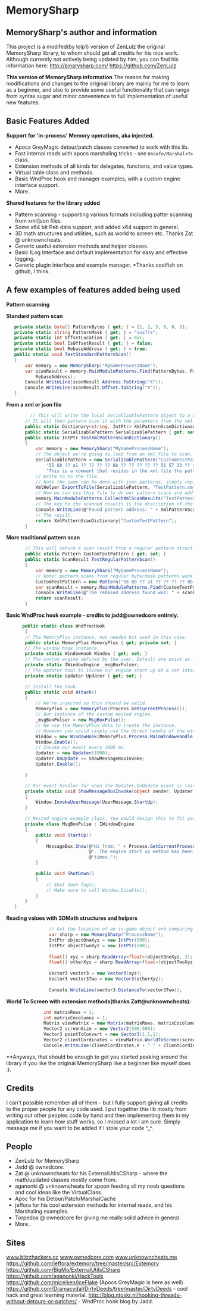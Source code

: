 # MemorySharp
## MemorySharp's author and information ##
This project is a modifed(by lolp1) version of ZenLulz the original MemorySharp library, to whom should get all credits for his nice work. Although currently not actively being updated by him, you can find his information here:
http://binarysharp.com/
https://github.com/ZenLulz

**This version of MemorySharp information**
The reason for making modifications and changes to the original library are mainly for me to learn as a beginner, and also to provide some useful functionality that can range from syntax sugar and minor convenience to full implementation of useful new features.

Basic Features Added
------------------------------------------------------------------------
 **Support for 'in-process' Memory operations, aka injected.**

- Apocs GreyMagic detour/patch classes converted to work with this lib.
- Fast internal reads with apocs marshaling tricks  - see `Unsafe/Marshal<T>` class.
- Extension methods of all kinds for delegates, functions, and value types.
- Virtual table class and methods.
- Basic WndProc hook and manager examples, with a custom  engine interface support.
- More..

**Shared features for the library added**
 
 - Pattern scanning - supporting various formats including patter scanning from xml/json files.
 - Some x64 bit Peb data support, and added x64 support in general.
 - 3D math structures and utilities, such as world to screen etc. Thanks Zat @ unknowncheats.
 - Generic useful extension methods and helper classes.
 - Basic ILog Interface and default implementation for easy and effective logging.
 - Generic plugin interface and example manager. *Thanks coolfish on github, I think.

A few examples of features added being used
--------------

**Pattern scanning**

**Standard pattern scan**

 ```csharp
    private static byte[] PatternBytes { get; } = {1, 2, 3, 0, 0, 5};
    private static string PatternMask { get; } = "xxx??x";
    private static int OffsetLocation { get; } = 0xC;
    private static bool IsOffsetResult { get; } = false;
    private static bool RebaseAddress { get; } = true;
    public static void TestStandardPatternScan()
    {
        var memory = new MemorySharp("MyGameProcessName");
        var scanResult = memory.MainModulePatterns.Find(PatternBytes, PatternMask, OffsetLocation, IsOffsetResult,
            RebaseAddress);
        Console.WriteLine(scanResult.Address.ToString("X"));
        Console.WriteLine(scanResult.Offset.ToString("X"));
    }
```
**From a xml or json file**

 ```csharp
          // This will write the local SerializablePattern object to a xml file, then serialize it from the file.
        // It will then pattern scan it with the paramters from the xml file, and add its scanned results to the dictionary's.
        public static Dictionary<string, IntPtr> XmlPatternScanDictionary { get; } = new Dictionary<string, IntPtr>();
        public static SerializablePattern SerializablePattern { get; set; }
        public static IntPtr TestXmlPatternScanDictionary()
        {
            var memory = new MemorySharp("MyGameProcessName");
            // The object we're going to load from an xml file to scan.
            SerializablePattern = new SerializablePattern("CustomTestPattern",
                "55 8b ?? a1 ?? ?? ?? ?? 8b ?? ?? ?? ?? ?? 56 57 33 ?? 47", 4, false, true,
                "This is a comment that resides in the xml file the pattern is stored in.");
            // Write to to the file.
            // Note the same can be done with json patterns, simply replace 'XmlHelper' with 'JsonHelper' and you are set.
            XmlHelper.ExportToFile(SerializablePattern, "TestPattern.xml");
            // Now we can use this file to do our pattern scans and add it to our dictionary of choice like this as long as the file exist.
            memory.MainModulePatterns.CollectXmlScanResults("TestPattern.xml", XmlPatternScanDictionary);
            // The key to the scanned results is the description of the pattern in the xml file.
            Console.WriteLine(@"Found pattern address: " + XmlPatternScanDictionary["CustomTestPattern"].ToString("X"));
            // The resilt.
            return XmlPatternScanDictionary["CustomTestPattern"];
        }
```

**More traditional pattern scan**

 ```csharp
        // This will return a scan result from a regular pattern struct.
        public static Pattern CustomTestPattern { get; set; }
        public static ScanResult TestRegularPatternScan()
        {
            var memory = new MemorySharp("MyGameProcessName");
            // Note: pattern scans from regular byte/mask patterns work as well.
            CustomTestPattern = new Pattern("55 8b ?? a1 ?? ?? ?? ?? 8b ?? ?? ?? ?? ?? 56 57 33 ?? 47", 4, false, true);
            var scanResult = memory.MainModulePatterns.Find(CustomTestPattern);
            Console.WriteLine(@"The rebased address found was: " + scanResult.Address.ToString("X"));
            return scanResult;
        }
```
    
**Basic WndProc hook example - credits to jadd@ownedcore entirely.**

 ```csharp
       public static class WndProcHook
	    {
        // The MemoryPlus instance, not needed but used in this case.
        public static MemoryPlus MemoryPlus { get; private set; } 
        // The window hook instance.
        private static WindowHook Window { get; set; }
        // The custom engine defined by the user. Default one exist as "WindowHookEngine", if desired.
        private static IWindowEngine _msgBoxPulser;
        // The updater tool to invoke our engine start up at a set interval.
        private static Updater Updater { get; set; }

        // Install the hook.
        public static void Attach()
        {
            // We're injected so this should be valid.
            MemoryPlus = new MemoryPlus(Process.GetCurrentProcess());
            // Our instance of the custom nested engine.
            _msgBoxPulser = new MsgBoxPulse();
            // We use the MemoryPlus data to create the instance.
            // However you could simply use the direct handle of the window you choose if desired.
            Window = new WindowHook(MemoryPlus.Process.MainWindowHandle, "WndProc", ref _msgBoxPulser);
            Window.Enable();
            // Invoke our event every 1000 ms.
            Updater = new Updater(1000);
            Updater.OnUpdate += ShowMessageBoxInvoke;
            Updater.Enable();

        }

        // Our event handler for when the Updater.OnUpdate event is raised.
        private static void ShowMessageBoxInvoke(object sender, Updater.DeltaEventArgs e)
        {
            Window.InvokeUserMessage(UserMessage.StartUp);
        }

        // Nested engine example class. You would design this to fit your needs. A default class "WindowHookEngine" exist, if desired.
        private class MsgBoxPulse : IWindowEngine
        {
            public void StartUp()
            {
                MessageBox.Show(@"Hi from: " + Process.GetCurrentProcess().ProcessName +
                                @". The engine start up method has been called a total of: " + Updater.TickCount +
                                @"times.");
            }

            public void ShutDown()
            {
                // Shut down logic.
                // Make sure to call Window.Disable();
            }
        }
    }
```

**Reading values with 3DMath structures and helpers**

```csharp
			    // Get the location of an in-game object and comparing a distance
                var sharp = new MemorySharp("ProcessName");
                IntPtr objectOneXyz = new IntPtr(500);
                IntPtr objectTwoXyz = new IntPtr(500);
    
                float[] xyz = sharp.ReadArray<float>(objectOneXyz, 3);
                float[] otherXyz = sharp.ReadArray<float>(objectTwoXyz, 3);
    
                Vector3 vector3 = new Vector3(xyz);
                Vector3 vector3Two = new Vector3(otherXyz);
               
                Console.WriteLine(vector3.DistanceTo(vector3Two));
```
**World To Screen with extension methods(thanks Zatt@unknowncheats):**

  ```csharp
		        int matrixRows = 1;
                int matrixCocolumns = 1;
                Matrix viewMatrix = new Matrix(matrixRows, matrixCocolumns);
                Vector2 screenSize = new Vector2(500,500);
                Vector3 pointToConvert = new Vector3(1,1,1);
                Vector2 clientCordinates = viewMatrix.WorldToScreen(screenSize, pointToConvert);
                Console.WriteLine(clientCordinates.X + " " + clientCordinates.Y);
```
**Anyways, that should be enough to get you started peaking around the library if you like the original MemorySharp like a beginner like myself does :).

**Credits**
-------
I can't possible remember all of them - but I fully support giving all credits to the proper people for any code used. I put together this lib mostly from writing out other peoples code by hand and then implementing them in my application to learn how stuff works, so I missed a lot I am sure. Simply message me if you want to be added if I stole your code ^_^.

**People**
----------

 - ZenLulz for MemorySharp
 - Jadd @ ownedcore.
 - Zat @ unknowncheats for his ExternalUtilsCSharp - where the math/updated classes mostly come from.
 - aganonki @ unknowncheats for spoon feeding all my noob questions and cool ideas like the VirtualClass.
 - Apoc for his Detour/Patch/MarshalCache 
 - jeffora for his cool extension methods for internal reads, and his Marshaling examples.
 - Torpedos @ ownedcore for giving me really solid advice in general.
 - More..

**Sites**
-----
www.blizzhackers.cc
www.ownedcore.com
www.unknowncheats.me
https://github.com/jeffora/extemory/tree/master/src/Extemory
https://github.com/BigMo/ExternalUtilsCSharp
https://github.com/aganonki/HackTools
https://github.com/miceiken/IceFlake (Apocs GreyMagic is here as well)
https://github.com/Dramacydal/DirtyDeeds/tree/master/DirtyDeeds - cool hack and great learning material.
http://blog.ntoskr.nl/hooking-threads-without-detours-or-patches/ - WndProc hook blog by Jadd. 

